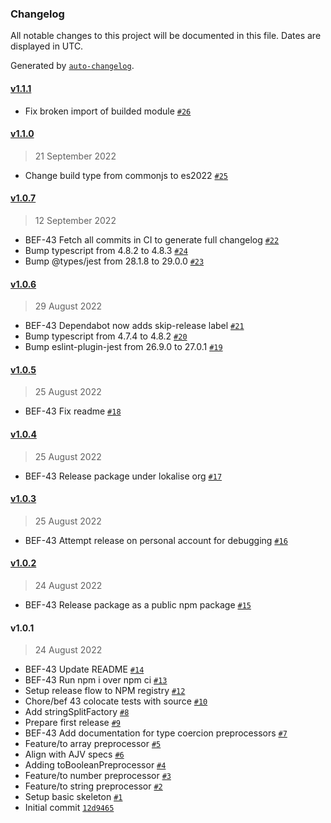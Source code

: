 ### Changelog

All notable changes to this project will be documented in this file. Dates are displayed in UTC.

Generated by [`auto-changelog`](https://github.com/CookPete/auto-changelog).

#### [v1.1.1](https://github.com/lokalise/zod-extras/compare/v1.1.0...v1.1.1)

- Fix broken import of builded module [`#26`](https://github.com/lokalise/zod-extras/pull/26)

#### [v1.1.0](https://github.com/lokalise/zod-extras/compare/v1.0.7...v1.1.0)

> 21 September 2022

- Change build type from commonjs to es2022 [`#25`](https://github.com/lokalise/zod-extras/pull/25)

#### [v1.0.7](https://github.com/lokalise/zod-extras/compare/v1.0.6...v1.0.7)

> 12 September 2022

- BEF-43 Fetch all commits in CI to generate full changelog [`#22`](https://github.com/lokalise/zod-extras/pull/22)
- Bump typescript from 4.8.2 to 4.8.3 [`#24`](https://github.com/lokalise/zod-extras/pull/24)
- Bump @types/jest from 28.1.8 to 29.0.0 [`#23`](https://github.com/lokalise/zod-extras/pull/23)

#### [v1.0.6](https://github.com/lokalise/zod-extras/compare/v1.0.5...v1.0.6)

> 29 August 2022

- BEF-43 Dependabot now adds skip-release label [`#21`](https://github.com/lokalise/zod-extras/pull/21)
- Bump typescript from 4.7.4 to 4.8.2 [`#20`](https://github.com/lokalise/zod-extras/pull/20)
- Bump eslint-plugin-jest from 26.9.0 to 27.0.1 [`#19`](https://github.com/lokalise/zod-extras/pull/19)

#### [v1.0.5](https://github.com/lokalise/zod-extras/compare/v1.0.4...v1.0.5)

> 25 August 2022

- BEF-43 Fix readme [`#18`](https://github.com/lokalise/zod-extras/pull/18)

#### [v1.0.4](https://github.com/lokalise/zod-extras/compare/v1.0.3...v1.0.4)

> 25 August 2022

- BEF-43 Release package under lokalise org [`#17`](https://github.com/lokalise/zod-extras/pull/17)

#### [v1.0.3](https://github.com/lokalise/zod-extras/compare/v1.0.2...v1.0.3)

> 25 August 2022

- BEF-43 Attempt release on personal account for debugging [`#16`](https://github.com/lokalise/zod-extras/pull/16)

#### [v1.0.2](https://github.com/lokalise/zod-extras/compare/v1.0.1...v1.0.2)

> 24 August 2022

- BEF-43 Release package as a public npm package [`#15`](https://github.com/lokalise/zod-extras/pull/15)

#### v1.0.1

> 24 August 2022

- BEF-43 Update README [`#14`](https://github.com/lokalise/zod-extras/pull/14)
- BEF-43 Run npm i over npm ci [`#13`](https://github.com/lokalise/zod-extras/pull/13)
- Setup release flow to NPM registry [`#12`](https://github.com/lokalise/zod-extras/pull/12)
- Chore/bef 43 colocate tests with source [`#10`](https://github.com/lokalise/zod-extras/pull/10)
- Add stringSplitFactory [`#8`](https://github.com/lokalise/zod-extras/pull/8)
- Prepare first release [`#9`](https://github.com/lokalise/zod-extras/pull/9)
- BEF-43 Add documentation for type coercion preprocessors [`#7`](https://github.com/lokalise/zod-extras/pull/7)
- Feature/to array preprocessor [`#5`](https://github.com/lokalise/zod-extras/pull/5)
- Align with AJV specs [`#6`](https://github.com/lokalise/zod-extras/pull/6)
- Adding toBooleanPreprocessor [`#4`](https://github.com/lokalise/zod-extras/pull/4)
- Feature/to number preprocessor [`#3`](https://github.com/lokalise/zod-extras/pull/3)
- Feature/to string preprocessor [`#2`](https://github.com/lokalise/zod-extras/pull/2)
- Setup basic skeleton [`#1`](https://github.com/lokalise/zod-extras/pull/1)
- Initial commit [`12d9465`](https://github.com/lokalise/zod-extras/commit/12d94656f27725bfd725254d8fd1b46bd68c603f)

